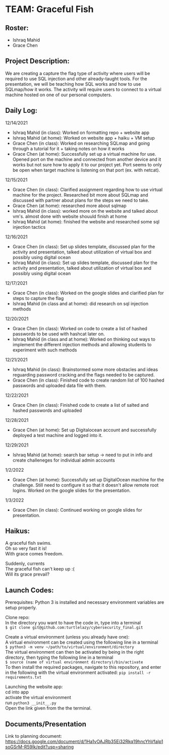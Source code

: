 # TEAM: Graceful Fish

## Roster:
* Ishraq Mahid
* Grace Chen

## Project Description:
We are creating a capture the flag type of activity where users will be required to use SQL injection and other already-taught tools. For the presentation, we will be teaching how SQL works and how to use SQLmap/how it works. The activity will require users to connect to a virtual machine hosted on one of our personal computers.

## Daily Log:
12/14/2021
* Ishraq Mahid (in class): Worked on formatting repo + website app
* Ishraq Mahid (at home): Worked on website app + haiku + VM setup
* Grace Chen (in class): Worked on researching SQLmap and going through a tutorial for it + taking notes on how it works
* Grace Chen (at home): Successfully set up a virtual machine for use. Opened port on the machine and connected from another device and it works but not sure how to apply it to our project yet. Port seems to only be open when target machine is listening on that port (ex. with netcat).

12/15/2021
* Grace Chen (in class): Clarified assignment regarding how to use virtual machine for the project. Researched bit more about SQLmap and discussed with partner about plans for the steps we need to take. 
* Grace Chen (at home): researched more about sqlmap
* Ishraq Mahid (in class): worked more on the website and talked about vm's. almost done with website shouuld finish at home
* Ishraq Mahid (at home): finished the website and researched some sql injection tactics

12/16/2021
* Grace Chen (in class): Set up slides template, discussed plan for the activity and presentation, talked about utilization of virtual box and possibly using digital ocean
* Ishraq Mahid (in class): Set up slides template, discussed plan for the activity and presentation, talked about utilization of virtual box and possibly using digital ocean

12/17/2021
* Grace Chen (in class): Worked on the google slides and clarified plan for steps to capture the flag
* Ishraq Mahid (in class and at home): did research on sql injection methods

12/20/2021
* Grace Chen (in class): Worked on code to create a list of hashed passwords to be used with hashcat later on.
* Ishraq Mahid (in class and at home): Worked on thinking out ways to implement the different injection methods and allowing students to experiment with such methods

12/21/2021
* Ishraq Mahid (in class): Brainstormed some more obstacles and ideas reguarding password cracking and the flags needed to be captured.
* Grace Chen (in class): Finished code to create random list of 100 hashed passwords and uploaded data file with them.

12/22/2021
* Grace Chen (in class): Finished code to create a list of salted and hashed passwords and uploaded 

12/28/2021
* Grace Chen (at home): Set up Digitalocean account and successfully deployed a test machine and logged into it.

12/29/2021
* Ishraq Mahid (at home): search bar setup -> need to put in info and create challeneges for individual admin accounts

1/2/2022
* Grace Chen (at home): Successfully set up DigitalOcean machine for the challenge. Still need to configure it so that it doesn't allow remote root logins. Worked on the google slides for the presentation.

1/3/2022
* Grace Chen (in class): Continued working on google slides for presentation.

## Haikus:
A graceful fish swims. <br>
Oh so very fast it is! <br>
With grace comes freedom.

Suddenly, currents <br>
The graceful fish can't keep up :( <br>
Will its grace prevail?

## Launch Codes:
Prerequisites:
    Python 3 is installed and necessary environment variables are setup properly.

Clone repo:
    <br>
    In the directory you want to have the code in, type into a terminal
    <br>
    ```
    $ git clone git@github.com:turtlelazy/cybersecurity_final.git
    ```

Create a virtual environment (unless you already have one):
    <br>
    A virtual environment can be created using the following line in a terminal
    <br>
    ```
    $ python3 -m venv ~/path/to/virtual/environment/directory
    ```
    <br>
    The virtual environment can then be activated by being in the right directory, then typing the following line in a terminal
    <br>
    ```
    $ source (name of virtual environment directory)/bin/activate
    ```
    <br>
    To then install the required packages, navigate to this repository, and enter in the following with the virtual environment activated:
    ```
    pip install -r requirements.txt
    ```

Launching the website app:
    <br>
    cd into app
    <br>
    activate the virtual environment
    <br>
    run ```python3 __init__.py```
    <br>
    Open the link given from the the terminal.

## Documents/Presentation
Link to planning document: https://docs.google.com/document/d/1Ha1vOAJRb35Ei32Rkq19hncYhVfalp1soGSrM-R59Ik/edit?usp=sharing
